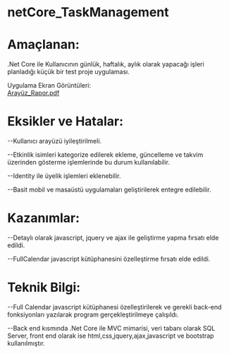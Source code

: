 # netCore_TaskManagement
# Amaçlanan:
.Net Core ile  Kullanıcının günlük, haftalık, aylık olarak yapacağı işleri planladığı küçük bir test proje uygulaması.


Uygulama Ekran Görüntüleri:  
[Arayüz_Rapor.pdf](https://github.com/sedaterzi/netCore_TaskManagement/files/7211541/Arayuz_Rapor.pdf)


# Eksikler ve Hatalar: 
--Kullanıcı arayüzü iyileştirilmeli.

--Etkinlik isimleri kategorize edilerek ekleme, güncelleme ve takvim üzerinden gösterme işlemlerinde bu durum kullanılabilir.

--Identity ile üyelik işlemleri eklenebilir.

--Basit mobil ve masaüstü uygulamaları geliştirilerek entegre edilebilir. 

# Kazanımlar: 
--Detaylı olarak javascript, jquery ve ajax ile geliştirme yapma fırsatı elde edildi.

--FullCalendar javascript kütüphanesini özelleştirme fırsatı elde edildi. 


# Teknik Bilgi: 
--Full Calendar javascript kütüphanesi özelleştirilerek ve gerekli back-end fonksiyonları yazılarak program gerçekleştirilmeye çalışıldı. 

--Back end kısmında .Net Core ile MVC mimarisi, veri tabanı olarak SQL Server, front end olarak ise html,css,jquery,ajax,javascript ve bootstrap kullanılmıştır.
